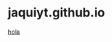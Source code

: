 # jaquiyt.github.io
<a href="https://www.google.com/search?q=hola&rlz=1C1UEAD_esES1035ES1035&oq=hola&gs_lcrp=EgZjaHJvbWUyBggAEEUYOTIGCAEQRRg70gEIMTE0NGowajeoAgCwAgA&sourceid=chrome&ie=UTF-8"> hola </a>
